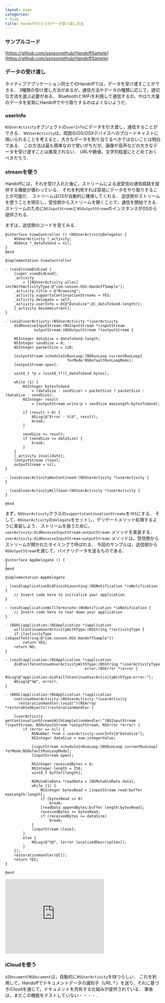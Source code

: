 ```yaml
---
layout: page
categories:
- blog
title: Handoffの３つのデータ受け渡し方法
---
```


### サンプルコード

[https://github.com/sonsongithub/HandoffSample](https://github.com/sonsongithub/HandoffSample)

### データの受け渡し

ネイティブアプリケーション同士でのHandoffでは，データを受け渡すことができる．
3種類の受け渡し方法があるが，通信方法やデータの種類に応じて，適切な方法を選ぶ必要がある．
BluetoothとWiFiを利用して通信するが，やはり大量のデータを安易にHandoffでやり取りするのはよくないようだ．

### userInfo

````NSUserActivity````オブジェクトの````userInfo````にデータを引き渡し，通信することができる．
````NSUserActivity````は，周囲のiOS/OSXデバイスへのブロードキャストに用いられることを考えると，大きなデータを割り当てるべきではないことは明白である．
この方法は最も簡単なので使いがちだが，画像や音声などの大きなデータを受け渡すことは推奨されない．
URLや数値，文字列程度にとどめておくべきだろう．

### streamを使う

Handoffには，それを受け入れた後に，ストリームによる送受信の通信経路を提供する機能が備わっている．
それを利用すれば容易にデータをやり取りすることが可能だ．
ストリームはOSが自動的に確保してくれる．
送信側がストリームを使うことを明示し，受信側からストリームを開くことで，通信を開始できる．
ストリームのために````NSInputStream````と````NSOutputStream````のインスタンスがOSから提供される．

まずは，送信側のコードを見てみる．

    @interface ViewController () <NSUserActivityDelegate> {
        NSUserActivity *_activity;
        NSData *_dataToSend = nil;
    }
    @end

    @implementation ViewController

    - (void)viewDidLoad {
        [super viewDidLoad];
        _activity
            = [[NSUserActivity alloc] initWithActivityType:@"com.sonson.OSX.HandoffSample"];
        _activity.title = @"Browsing";
        _activity.supportsContinuationStreams = YES;
        _activity.delegate = self;
        _activity.userInfo = @{@"DataSize":@(_dataToSend.length)};
        [_activity becomeCurrent];
    }

    - (void)userActivity:(NSUserActivity *)userActivity 
        didReceiveInputStream:(NSInputStream *)inputStream
                 outputStream:(NSOutputStream *)outputStream {

        NSInteger dataSize = dataToSend.length;
        NSInteger sendSize = 0;
        NSInteger packetSize = 128;
        
        [outputStream scheduleInRunLoop:[NSRunLoop currentRunLoop]
                                forMode:NSDefaultRunLoopMode];
        [outputStream open];
        
        uint8_t *p = (uint8_t*)[_dataToSend bytes];
        
        while (1) {
            NSInteger bytesToSend
                = (dataSize - sendSize) > packetSize ? packetSize : (dataSize - sendSize);
            NSInteger result
                = [outputStream write:p + sendSize maxLength:bytesToSend];
            
            if (result < 0) {
                NSLog(@"Error - %ld", result);
                break;
            }
            
            sendSize += result;
            if (sendSize >= dataSize) {
                break;
            }
        }
        [_activity invalidate];
        [outputStream close];
        outputStream = nil;
    }

    - (void)userActivityWasContinued:(NSUserActivity *)userActivity {
    }

    - (void)userActivityWillSave:(NSUserActivity *)userActivity {
    }

    @end
    
まず，````NSUserActivity````クラスの````supportsContinuationStreams````を````YES````にする．
そして，````NSUserActivity````の````delegate````をセットし，デリゲートメソッド処理するように実装しよう．
ストリームを扱うために，````userActivity:didReceiveInputStream:outputStream:````メソッドを実装する．
````userActivity:didReceiveInputStream:outputStream:````メソッドは，受信側からストリームが開かれたタイミングで呼ばれる．
今回のサンプルは，送信側から````NSOutputStream````を通じて，バイナリデータを送るものである．

    @interface AppDelegate () {
    }
    @end

    @implementation AppDelegate

    - (void)applicationDidFinishLaunching:(NSNotification *)aNotification {
        // Insert code here to initialize your application
    }

    - (void)applicationWillTerminate:(NSNotification *)aNotification {
        // Insert code here to tear down your application
    }

    - (BOOL)application:(NSApplication *)application
        willContinueUserActivityWithType:(NSString *)activityType {
        if ([activityType isEqualToString:@"com.sonson.OSX.HandoffSample"])
            return YES;
        return NO;
    }

    - (void)application:(NSApplication *)application 
        didFailToContinueUserActivityWithType:(NSString *)userActivityType
                                        error:(NSError *)error {
        NSLog(@"application:didFailToContinueUserActivityWithType:error:");
        NSLog(@"%@", error);
    }

    - (BOOL)application:(NSApplication *)application
        continueUserActivity:(NSUserActivity *)userActivity
          restorationHandler:(void(^)(NSArray *restorableObjects))restorationHandler {

        [userActivity getContinuationStreamsWithCompletionHandler:^(NSInputStream *inputStream, NSOutputStream *outputStream, NSError *error) {
            if (error == nil) {
                NSNumber *num = userActivity.userInfo[@"DataSize"];
                NSInteger dataSize = num.integerValue;
                
                [inputStream scheduleInRunLoop:[NSRunLoop currentRunLoop] forMode:NSDefaultRunLoopMode];
                [inputStream open];
                
                NSInteger receivedBytes = 0;
                NSInteger length = 256;
                uint8_t buffer[length];
                
                NSMutableData *readData = [NSMutableData data];
                while (1) {
                    NSInteger bytesRead = [inputStream read:buffer maxLength:length];
                    if (bytesRead <= 0)
                        break;
                    [readData appendBytes:buffer length:bytesRead];
                    receivedBytes += bytesRead;
                    if (receivedBytes >= dataSize)
                        break;
                }
                [inputStream close];
            }
            else {
                NSLog(@"%@", [error localizedDescription]);
            }
        }];
        restorationHandler(@[]);
        return YES;
    }

    @end

<iframe width="320" height="240" src="http://www.youtube.com/embed/pJvxeHFWh2s" frameborder="0" allowfullscreen></iframe>
    
### iCloudを使う

````UIDocument````/````NSDocument````は，自動的に````NSUserActivity````を持つらしい．
これを利用して，Handoffでドキュメントデータの識別子（URL？）を送り，それに基づきiCloudを通じて，ドキュメントを共有する仕組みが提供されている．
筆者は，まだこの機能をテストしていない・・・・．